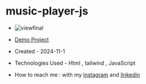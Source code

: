 # music-player-js

- ![viewfinal]()

- [Demo Project](https://fatemeabdolmaleki.github.io/music-player-js/)

- Created - 2024-11-1

- Technologies Used - Html , tailwind , JavaScript 

- How to reach me : with my [instagram](https://www.instagram.com/fatemeabdolmaleki_) and [linkedin](https://www.linkedin.com/in/fateme-abdolmaleki/)
